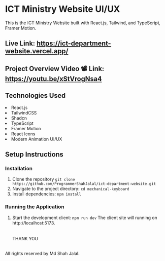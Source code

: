 # ICT Ministry Website UI/UX

This is the ICT Ministry Website built with React.js, Tailwind, and TypeScript, Framer Motion.

## Live Link: https://ict-department-website.vercel.app/

## Project Overview Video 📽️ Link: https://youtu.be/xStVrogNsa4

## Technologies Used

<li>React.js</li>
<li>TailwindCSS</li>
<li>Shadcn</li>
<li>TypeScript</li>
<li>Framer Motion</li>
<li>React Icons</li>
<li>Modern Animation UI/UX</li>

## Setup Instructions

### Installation

1. Clone the repository
   `git clone https://github.com/ProgrammerShahJalal/ict-department-website.git`
2. Navigate to the project directory:
   `cd mechanical-keyboard`
3. Install dependencies:
   `npm install`

### Running the Application

1. Start the development client:
   `npm run dev`
   The client site will running on http://localhost:5173.
   <br>
   <br>
   <br>
   THANK YOU
   <br>
   <br>

All rights reserved by Md Shah Jalal.
